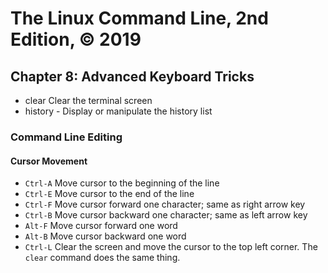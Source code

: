# The Linux Command Line, 2nd Edition, © 2019

## Chapter 8: Advanced Keyboard Tricks

* clear Clear the terminal screen
* history - Display or manipulate the history list

### Command Line Editing

#### Cursor Movement

* `Ctrl-A` Move cursor to the beginning of the line
* `Ctrl-E` Move cursor to the end of the line
* `Ctrl-F` Move cursor forward one character; same as right arrow key
* `Ctrl-B` Move cursor backward one character; same as left arrow key
* `Alt-F` Move cursor forward one word
* `Alt-B` Move cursor backward one word
* `Ctrl-L` Clear the screen and move the cursor to the top left corner. The `clear` command does the same thing.